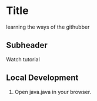 # Title

learning the ways of the githubber

## Subheader 

Watch tutorial 

## Local Development 

1. Open java.java in your browser.